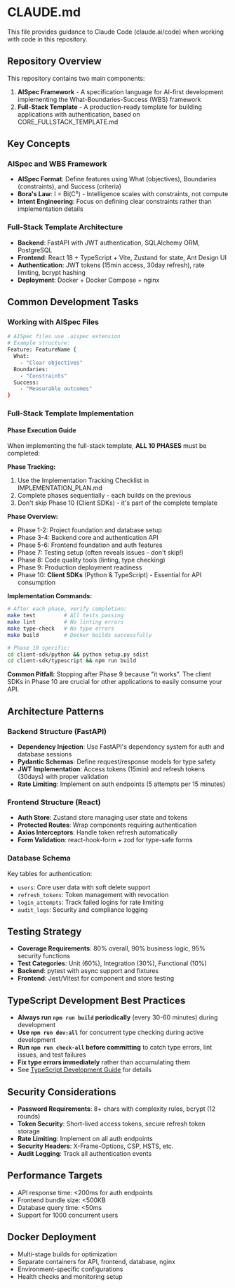 # CLAUDE.md

This file provides guidance to Claude Code (claude.ai/code) when working with code in this repository.

## Repository Overview

This repository contains two main components:

1. **AISpec Framework** - A specification language for AI-first development implementing the What-Boundaries-Success (WBS) framework
2. **Full-Stack Template** - A production-ready template for building applications with authentication, based on CORE_FULLSTACK_TEMPLATE.md

## Key Concepts

### AISpec and WBS Framework
- **AISpec Format**: Define features using What (objectives), Boundaries (constraints), and Success (criteria)
- **Bora's Law**: I = Bi(C²) - Intelligence scales with constraints, not compute
- **Intent Engineering**: Focus on defining clear constraints rather than implementation details

### Full-Stack Template Architecture
- **Backend**: FastAPI with JWT authentication, SQLAlchemy ORM, PostgreSQL
- **Frontend**: React 18 + TypeScript + Vite, Zustand for state, Ant Design UI
- **Authentication**: JWT tokens (15min access, 30day refresh), rate limiting, bcrypt hashing
- **Deployment**: Docker + Docker Compose + nginx

## Common Development Tasks

### Working with AISpec Files
```bash
# AISpec files use .aispec extension
# Example structure:
Feature: FeatureName {
  What:
    - "Clear objectives"
  Boundaries:
    - "Constraints"
  Success:
    - "Measurable outcomes"
}
```

### Full-Stack Template Implementation

#### Phase Execution Guide
When implementing the full-stack template, **ALL 10 PHASES** must be completed:

**Phase Tracking:**
1. Use the Implementation Tracking Checklist in IMPLEMENTATION_PLAN.md
2. Complete phases sequentially - each builds on the previous
3. Don't skip Phase 10 (Client SDKs) - it's part of the complete template

**Phase Overview:**
- Phase 1-2: Project foundation and database setup
- Phase 3-4: Backend core and authentication API  
- Phase 5-6: Frontend foundation and auth features
- Phase 7: Testing setup (often reveals issues - don't skip!)
- Phase 8: Code quality tools (linting, type checking)
- Phase 9: Production deployment readiness
- Phase 10: **Client SDKs** (Python & TypeScript) - Essential for API consumption

**Implementation Commands:**
```bash
# After each phase, verify completion:
make test         # All tests passing
make lint         # No linting errors  
make type-check   # No type errors
make build        # Docker builds successfully

# Phase 10 specific:
cd client-sdk/python && python setup.py sdist
cd client-sdk/typescript && npm run build
```

**Common Pitfall:** Stopping after Phase 9 because "it works". The client SDKs in Phase 10 are crucial for other applications to easily consume your API.

## Architecture Patterns

### Backend Structure (FastAPI)
- **Dependency Injection**: Use FastAPI's dependency system for auth and database sessions
- **Pydantic Schemas**: Define request/response models for type safety
- **JWT Implementation**: Access tokens (15min) and refresh tokens (30days) with proper validation
- **Rate Limiting**: Implement on auth endpoints (5 attempts per 15 minutes)

### Frontend Structure (React)
- **Auth Store**: Zustand store managing user state and tokens
- **Protected Routes**: Wrap components requiring authentication
- **Axios Interceptors**: Handle token refresh automatically
- **Form Validation**: react-hook-form + zod for type-safe forms

### Database Schema
Key tables for authentication:
- `users`: Core user data with soft delete support
- `refresh_tokens`: Token management with revocation
- `login_attempts`: Track failed logins for rate limiting
- `audit_logs`: Security and compliance logging

## Testing Strategy
- **Coverage Requirements**: 80% overall, 90% business logic, 95% security functions
- **Test Categories**: Unit (60%), Integration (30%), Functional (10%)
- **Backend**: pytest with async support and fixtures
- **Frontend**: Jest/Vitest for component and store testing

## TypeScript Development Best Practices
- **Always run `npm run build` periodically** (every 30-60 minutes) during development
- **Use `npm run dev:all`** for concurrent type checking during active development
- **Run `npm run check-all` before committing** to catch type errors, lint issues, and test failures
- **Fix type errors immediately** rather than accumulating them
- See [TypeScript Development Guide](guides/TYPESCRIPT_DEVELOPMENT.md) for details

## Security Considerations
- **Password Requirements**: 8+ chars with complexity rules, bcrypt (12 rounds)
- **Token Security**: Short-lived access tokens, secure refresh token storage
- **Rate Limiting**: Implement on all auth endpoints
- **Security Headers**: X-Frame-Options, CSP, HSTS, etc.
- **Audit Logging**: Track all authentication events

## Performance Targets
- API response time: <200ms for auth endpoints
- Frontend bundle size: <500KB
- Database query time: <50ms
- Support for 1000 concurrent users

## Docker Deployment
- Multi-stage builds for optimization
- Separate containers for API, frontend, database, nginx
- Environment-specific configurations
- Health checks and monitoring setup